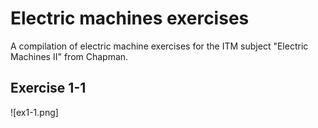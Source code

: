 # Electric machines exercises

A compilation of electric machine exercises for the ITM subject "Electric Machines II" from Chapman.

## Exercise 1-1
![ex1-1.png]
